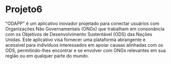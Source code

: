 # Projeto6
"ODAPP" é um aplicativo inovador projetado para conectar usuários com Organizações Não Governamentais (ONGs) que trabalham em consonância com os Objetivos de Desenvolvimento Sustentável (ODS) das Nações Unidas. Este aplicativo visa fornecer uma plataforma abrangente e acessível para indivíduos interessados em apoiar causas alinhadas com os ODS, permitindo-lhes encontrar e se envolver com ONGs relevantes em sua região ou em qualquer parte do mundo.
